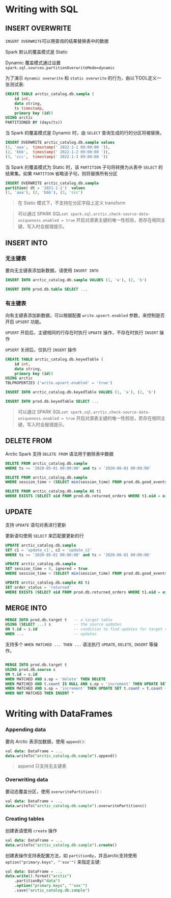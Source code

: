 # Writing with SQL

## INSERT OVERWRITE 

`INSERT OVERWRITE`可以用查询的结果替换表中的数据

Spark 默认的覆盖模式是 Static

Dynamic 覆盖模式通过设置`spark.sql.sources.partitionOverwriteMode=dynamic`

为了演示 `dynamic overwrite` 和 `static overwrite` 的行为，由以下DDL定义一张测试表:

```sql
CREATE TABLE arctic_catalog.db.sample (
    id int,
    data string,
    ts timestamp,
    primary key (id))
USING arctic
PARTITIONED BY (days(ts))
```

当 Spark 的覆盖模式是 Dynamic 时，由 `SELECT` 查询生成的行的分区将被替换。

```sql
INSERT OVERWRITE arctic_catalog.db.sample values 
(1, 'aaa',  timestamp(' 2022-1-1 09:00:00 ')), 
(2, 'bbb',  timestamp(' 2022-1-2 09:00:00 ')), 
(3, 'ccc',  timestamp(' 2022-1-3 09:00:00 '))
```

当 Spark 的覆盖模式为 Static 时，该 `PARTITION` 子句将转换为从表中 `SELECT` 的结果集。如果 `PARTITION` 省略该子句，则将替换所有分区

```sql
INSERT OVERWRITE arctic_catalog.db.sample 
partition( dt = '2021-1-1')  values 
(1, 'aaa'), (2, 'bbb'), (3, 'ccc') 
```

> 在 Static 模式下，不支持在分区字段上定义 transform

> 可以通过 SPARK SQL`set spark.sql.arctic.check-source-data-uniqueness.enabled = true` 开启对源表主键的唯一性校验，若存在相同主键，写入时会报错提示。

## INSERT INTO

### 无主键表
要向无主键表添加新数据，请使用 `INSERT INTO`

```sql
INSERT INTO arctic_catalog.db.sample VALUES (1, 'a'), (2, 'b')

INSERT INTO prod.db.table SELECT ...
```

### 有主键表
向有主键表添加新数据，可以根据配置 `write.upsert.enabled` 参数，来控制是否开启 `UPSERT` 功能。

`UPSERT` 开启后，主键相同的行存在时执行 `UPDATE` 操作，不存在时执行 `INSERT` 操作

`UPSERT` 关闭后，仅执行 `INSERT` 操作

```sql
CREATE TABLE arctic_catalog.db.keyedTable (
    id int,
    data string,
    primary key (id))
USING arctic
TBLPROPERTIES ('write.upsert.enabled' = 'true')
```

```sql
INSERT INTO arctic_catalog.db.keyedTable VALUES (1, 'a'), (2, 'b')

INSERT INTO prod.db.keyedTable SELECT ...
```
> 可以通过 SPARK SQL`set spark.sql.arctic.check-source-data-uniqueness.enabled = true` 开启对源表主键的唯一性校验，若存在相同主键，写入时会报错提示。



## DELETE FROM

Arctic Spark 支持 `DELETE FROM` 语法用于删除表中数据

```sql
DELETE FROM arctic_catalog.db.sample
WHERE ts >= '2020-05-01 00:00:00' and ts < '2020-06-01 00:00:00'

DELETE FROM arctic_catalog.db.sample
WHERE session_time < (SELECT min(session_time) FROM prod.db.good_events)

DELETE FROM arctic_catalog.db.sample AS t1
WHERE EXISTS (SELECT oid FROM prod.db.returned_orders WHERE t1.oid = oid)
```


## UPDATE 

支持 `UPDATE` 语句对表进行更新

更新语句使用 `SELECT` 来匹配要更新的行

```sql
UPDATE arctic_catalog.db.sample
SET c1 = 'update_c1', c2 = 'update_c2'
WHERE ts >= '2020-05-01 00:00:00' and ts < '2020-06-01 00:00:00'

UPDATE arctic_catalog.db.sample
SET session_time = 0, ignored = true
WHERE session_time < (SELECT min(session_time) FROM prod.db.good_events)

UPDATE arctic_catalog.db.sample AS t1
SET order_status = 'returned'
WHERE EXISTS (SELECT oid FROM prod.db.returned_orders WHERE t1.oid = oid)
```



## MERGE INTO

```sql 
MERGE INTO prod.db.target t   -- a target table
USING (SELECT ...) s          -- the source updates
ON t.id = s.id                -- condition to find updates for target rows
WHEN ...                      -- updates
```

支持多个 `WHEN MATCHED ... THEN ...` 语法执行 `UPDATE`, `DELETE`, `INSERT` 等操作。

```sql 

MERGE INTO prod.db.target t   
USING prod.db.source s       
ON t.id = s.id             
WHEN MATCHED AND s.op = 'delete' THEN DELETE
WHEN MATCHED AND t.count IS NULL AND s.op = 'increment' THEN UPDATE SET t.count = 0
WHEN MATCHED AND s.op = 'increment' THEN UPDATE SET t.count = t.count + 1          
WHEN NOT MATCHED THEN INSERT *

```


# Writing with DataFrames


### Appending data

要向 Arctic 表添加数据，使用 `append()`:
```sql
val data: DataFrame = ...
data.writeTo("arctic_catalog.db.sample").append()
```

> append 只支持无主键表



### Overwriting data

要动态覆盖分区，使用 `overwritePartitions()` :

```sql
val data: DataFrame = ...
data.writeTo("arctic_catalog.db.sample").overwritePartitions()
```

### Creating tables
创建表请使用 `create` 操作
```sql
val data: DataFrame = ...
data.writeTo("arctic_catalog.db.sample").create()
```

创建表操作支持表配置方法，如 `partitionBy`，并且arctic支持使用 `option("primary.keys", "'xxx'")` 来指定主键:
```sql
val data: DataFrame = ...
data.write().format("arctic")
    .partitionBy("data")
    .option("primary.keys", "'xxx'")
    .save("arctic_catalog.db.sample")
```
